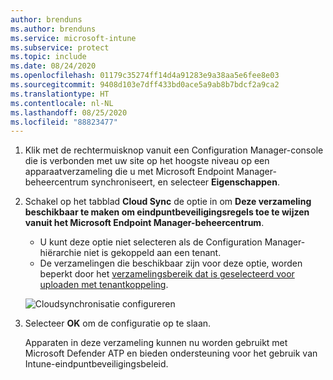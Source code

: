 ```yaml
---
author: brenduns
ms.author: brenduns
ms.service: microsoft-intune
ms.subservice: protect
ms.topic: include
ms.date: 08/24/2020
ms.openlocfilehash: 01179c35274ff14d4a91283e9a38aa5e6fee8e03
ms.sourcegitcommit: 9408d103e7dff433bd0ace5a9ab8b7bdcf2a9ca2
ms.translationtype: HT
ms.contentlocale: nl-NL
ms.lasthandoff: 08/25/2020
ms.locfileid: "88823477"
---
```

<!--Don't apply H2/H3 in this include file since they are context driven by article-->
1. Klik met de rechtermuisknop vanuit een Configuration Manager-console die is verbonden met uw site op het hoogste niveau op een apparaatverzameling die u met Microsoft Endpoint Manager-beheercentrum synchroniseert, en selecteer **Eigenschappen**.

2. Schakel op het tabblad **Cloud Sync** de optie in om **Deze verzameling beschikbaar te maken om eindpuntbeveiligingsregels toe te wijzen vanuit het Microsoft Endpoint Manager-beheercentrum**.

   - U kunt deze optie niet selecteren als de Configuration Manager-hiërarchie niet is gekoppeld aan een tenant.
   - De verzamelingen die beschikbaar zijn voor deze optie, worden beperkt door het [verzamelingsbereik dat is geselecteerd voor uploaden met tenantkoppeling](../../../configmgr/tenant-attach/device-sync-actions.md#bkmk_edit). <!--CM7423168-->
  
   ![Cloudsynchronisatie configureren](../media/tenant-attach-intune/cloud-sync.png)

3. Selecteer **OK** om de configuratie op te slaan.

   Apparaten in deze verzameling kunnen nu worden gebruikt met Microsoft Defender ATP en bieden ondersteuning voor het gebruik van Intune-eindpuntbeveiligingsbeleid.
